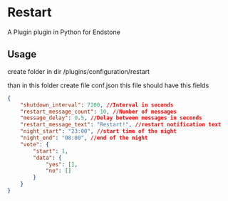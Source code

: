 # Restart
A Plugin plugin in Python for Endstone

## Usage
create folder in dir /plugins/configuration/restart


than in this folder create file conf.json
this file should have this fields

```json
{
    "shutdown_interval": 7200, //Interval in seconds
    "restart_message_count": 10, //Number of messages
    "message_delay": 0.5, //Delay between messages in seconds
    "restart_message_text": "Restart!", //restart notification text
    "night_start": "23:00", //start time of the night
    "night_end": "08:00", //end of the night
    "vote": {
        "start": 1,
        "data": {
            "yes": [],
            "no": []
        }
    }
}
```